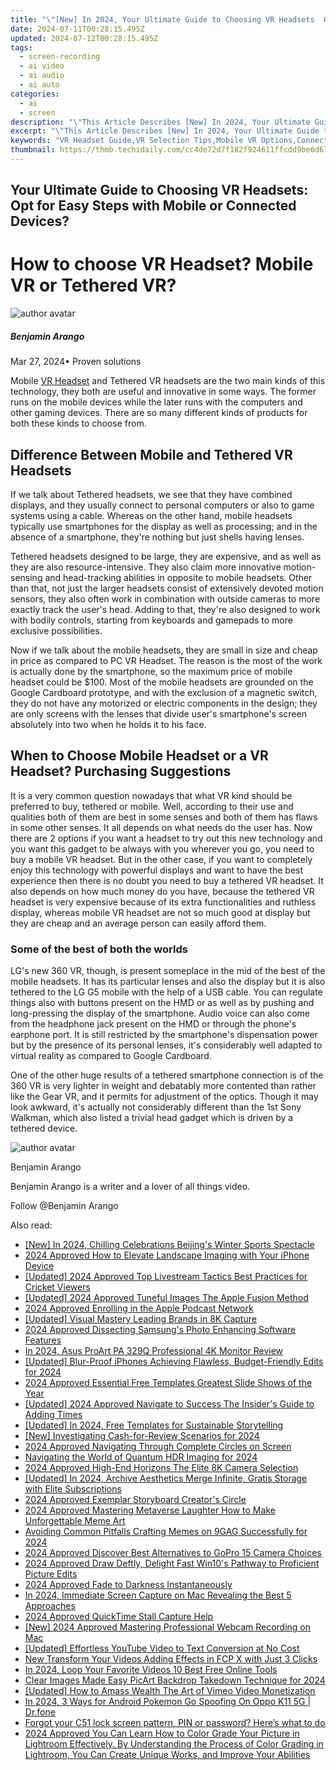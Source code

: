 ```yaml
---
title: "\"[New] In 2024, Your Ultimate Guide to Choosing VR Headsets  Opt for Easy Steps with Mobile or Connected Devices?\""
date: 2024-07-11T00:28:15.495Z
updated: 2024-07-12T00:28:15.495Z
tags: 
  - screen-recording
  - ai video
  - ai audio
  - ai auto
categories: 
  - ai
  - screen
description: "\"This Article Describes [New] In 2024, Your Ultimate Guide to Choosing VR Headsets: Opt for Easy Steps with Mobile or Connected Devices?\""
excerpt: "\"This Article Describes [New] In 2024, Your Ultimate Guide to Choosing VR Headsets: Opt for Easy Steps with Mobile or Connected Devices?\""
keywords: "VR Headset Guide,VR Selection Tips,Mobile VR Options,Connected VR Devices,Easy VR Setup,Choosing VR Tech,Optimal VR Pick"
thumbnail: https://thmb.techidaily.com/cc4de72d7f182f924611ffcdd9be6d67698446b35913acbf3e4fc8c5af445646.jpg
---
```


## Your Ultimate Guide to Choosing VR Headsets: Opt for Easy Steps with Mobile or Connected Devices?

# How to choose VR Headset? Mobile VR or Tethered VR?

![author avatar](https://images.wondershare.com/filmora/article-images/benjamin-arango-author.jpg)

##### Benjamin Arango

 Mar 27, 2024• Proven solutions

 Mobile [VR Headset](https://tools.techidaily.com/wondershare/filmora/download/) and Tethered VR headsets are the two main kinds of this technology, they both are useful and innovative in some ways. The former runs on the mobile devices while the later runs with the computers and other gaming devices. There are so many different kinds of products for both these kinds to choose from.

## Difference Between Mobile and Tethered VR Headsets

 If we talk about Tethered headsets, we see that they have combined displays, and they usually connect to personal computers or also to game systems using a cable. Whereas on the other hand, mobile headsets typically use smartphones for the display as well as processing; and in the absence of a smartphone, they're nothing but just shells having lenses.

 Tethered headsets designed to be large, they are expensive, and as well as they are also resource-intensive. They also claim more innovative motion-sensing and head-tracking abilities in opposite to mobile headsets. Other than that, not just the larger headsets consist of extensively devoted motion sensors, they also often work in combination with outside cameras to more exactly track the user's head. Adding to that, they're also designed to work with bodily controls, starting from keyboards and gamepads to more exclusive possibilities.

 Now if we talk about the mobile headsets, they are small in size and cheap in price as compared to PC VR Headset. The reason is the most of the work is actually done by the smartphone, so the maximum price of mobile headset could be $100\. Most of the mobile headsets are grounded on the Google Cardboard prototype, and with the exclusion of a magnetic switch, they do not have any motorized or electric components in the design; they are only screens with the lenses that divide user's smartphone's screen absolutely into two when he holds it to his face.

## When to Choose Mobile Headset or a VR Headset? Purchasing Suggestions

 It is a very common question nowadays that what VR kind should be preferred to buy, tethered or mobile. Well, according to their use and qualities both of them are best in some senses and both of them has flaws in some other senses. It all depends on what needs do the user has. Now there are 2 options if you want a headset to try out this new technology and you want this gadget to be always with you wherever you go, you need to buy a mobile VR headset. But in the other case, if you want to completely enjoy this technology with powerful displays and want to have the best experience then there is no doubt you need to buy a tethered VR headset. It also depends on how much money do you have, because the tethered VR headset is very expensive because of its extra functionalities and ruthless display, whereas mobile VR headset are not so much good at display but they are cheap and an average person can easily afford them.

### Some of the best of both the worlds

 LG's new 360 VR, though, is present someplace in the mid of the best of the mobile headsets. It has its particular lenses and also the display but it is also tethered to the LG G5 mobile with the help of a USB cable. You can regulate things also with buttons present on the HMD or as well as by pushing and long-pressing the display of the smartphone. Audio voice can also come from the headphone jack present on the HMD or through the phone's earphone port. It is still restricted by the smartphone's dispensation power but by the presence of its personal lenses, it's considerably well adapted to virtual reality as compared to Google Cardboard.

 One of the other huge results of a tethered smartphone connection is of the 360 VR is very lighter in weight and debatably more contented than rather like the Gear VR, and it permits for adjustment of the optics. Though it may look awkward, it's actually not considerably different than the 1st Sony Walkman, which also listed a trivial head gadget which is driven by a tethered device.

![author avatar](https://images.wondershare.com/filmora/article-images/benjamin-arango-author.jpg)

Benjamin Arango

Benjamin Arango is a writer and a lover of all things video.

Follow @Benjamin Arango


<ins class="adsbygoogle"
     style="display:block"
     data-ad-format="autorelaxed"
     data-ad-client="ca-pub-7571918770474297"
     data-ad-slot="1223367746"></ins>



<ins class="adsbygoogle"
     style="display:block"
     data-ad-client="ca-pub-7571918770474297"
     data-ad-slot="8358498916"
     data-ad-format="auto"
     data-full-width-responsive="true"></ins>




<span class="atpl-alsoreadstyle">Also read:</span>
<div><ul>
<li><a href="https://article-posts.techidaily.com/new-in-2024-chilling-celebrations-beijings-winter-sports-spectacle/"><u>[New] In 2024, Chilling Celebrations  Beijing's Winter Sports Spectacle</u></a></li>
<li><a href="https://article-posts.techidaily.com/2024-approved-how-to-elevate-landscape-imaging-with-your-iphone-device/"><u>2024 Approved  How to Elevate Landscape Imaging with Your iPhone Device</u></a></li>
<li><a href="https://article-posts.techidaily.com/updated-2024-approved-top-livestream-tactics-best-practices-for-cricket-viewers/"><u>[Updated] 2024 Approved  Top Livestream Tactics  Best Practices for Cricket Viewers</u></a></li>
<li><a href="https://article-posts.techidaily.com/updated-2024-approved-tuneful-images-the-apple-fusion-method/"><u>[Updated] 2024 Approved  Tuneful Images  The Apple Fusion Method</u></a></li>
<li><a href="https://article-posts.techidaily.com/2024-approved-enrolling-in-the-apple-podcast-network/"><u>2024 Approved  Enrolling in the Apple Podcast Network</u></a></li>
<li><a href="https://article-posts.techidaily.com/updated-visual-mastery-leading-brands-in-8k-capture/"><u>[Updated] Visual Mastery  Leading Brands in 8K Capture</u></a></li>
<li><a href="https://article-posts.techidaily.com/2024-approved-dissecting-samsungs-photo-enhancing-software-features/"><u>2024 Approved  Dissecting Samsung's Photo Enhancing Software Features</u></a></li>
<li><a href="https://article-posts.techidaily.com/in-2024-asus-proart-pa-329q-professional-4k-monitor-review/"><u>In 2024, Asus ProArt PA 329Q Professional 4K Monitor Review</u></a></li>
<li><a href="https://article-posts.techidaily.com/updated-blur-proof-iphones-achieving-flawless-budget-friendly-edits-for-2024/"><u>[Updated] Blur-Proof iPhones  Achieving Flawless, Budget-Friendly Edits for 2024</u></a></li>
<li><a href="https://article-posts.techidaily.com/2024-approved-essential-free-templates-greatest-slide-shows-of-the-year/"><u>2024 Approved  Essential Free Templates  Greatest Slide Shows of the Year</u></a></li>
<li><a href="https://article-posts.techidaily.com/updated-2024-approved-navigate-to-success-the-insiders-guide-to-adding-times/"><u>[Updated] 2024 Approved  Navigate to Success  The Insider's Guide to Adding Times</u></a></li>
<li><a href="https://article-posts.techidaily.com/updated-in-2024-free-templates-for-sustainable-storytelling/"><u>[Updated] In 2024, Free Templates for Sustainable Storytelling</u></a></li>
<li><a href="https://article-posts.techidaily.com/new-investigating-cash-for-review-scenarios-for-2024/"><u>[New] Investigating Cash-for-Review Scenarios for 2024</u></a></li>
<li><a href="https://article-posts.techidaily.com/2024-approved-navigating-through-complete-circles-on-screen/"><u>2024 Approved  Navigating Through Complete Circles on Screen</u></a></li>
<li><a href="https://article-posts.techidaily.com/navigating-the-world-of-quantum-hdr-imaging-for-2024/"><u>Navigating the World of Quantum HDR Imaging for 2024</u></a></li>
<li><a href="https://article-posts.techidaily.com/2024-approved-high-end-horizons-the-elite-8k-camera-selection/"><u>2024 Approved  High-End Horizons  The Elite 8K Camera Selection</u></a></li>
<li><a href="https://article-posts.techidaily.com/updated-in-2024-archive-aesthetics-merge-infinite-gratis-storage-with-elite-subscriptions/"><u>[Updated] In 2024, Archive Aesthetics  Merge Infinite, Gratis Storage with Elite Subscriptions</u></a></li>
<li><a href="https://article-posts.techidaily.com/2024-approved-exemplar-storyboard-creators-circle/"><u>2024 Approved  Exemplar Storyboard Creator's Circle</u></a></li>
<li><a href="https://article-posts.techidaily.com/2024-approved-mastering-metaverse-laughter-how-to-make-unforgettable-meme-art/"><u>2024 Approved  Mastering Metaverse Laughter  How to Make Unforgettable Meme Art</u></a></li>
<li><a href="https://article-posts.techidaily.com/avoiding-common-pitfalls-crafting-memes-on-9gag-successfully-for-2024/"><u>Avoiding Common Pitfalls  Crafting Memes on 9GAG Successfully for 2024</u></a></li>
<li><a href="https://article-posts.techidaily.com/2024-approved-discover-best-alternatives-to-gopro-15-camera-choices/"><u>2024 Approved  Discover Best Alternatives to GoPro  15 Camera Choices</u></a></li>
<li><a href="https://article-posts.techidaily.com/2024-approved-draw-deftly-delight-fast-win10s-pathway-to-proficient-picture-edits/"><u>2024 Approved  Draw Deftly, Delight Fast  Win10's Pathway to Proficient Picture Edits</u></a></li>
<li><a href="https://article-posts.techidaily.com/2024-approved-fade-to-darkness-instantaneously/"><u>2024 Approved  Fade to Darkness Instantaneously</u></a></li>
<li><a href="https://on-screen-recording.techidaily.com/in-2024-immediate-screen-capture-on-mac-revealing-the-best-5-approaches/"><u>In 2024, Immediate Screen Capture on Mac  Revealing the Best 5 Approaches</u></a></li>
<li><a href="https://desktop-recording.techidaily.com/2024-approved-quicktime-stall-capture-help/"><u>2024 Approved  QuickTime Stall Capture Help</u></a></li>
<li><a href="https://screen-video-capture.techidaily.com/new-2024-approved-mastering-professional-webcam-recording-on-mac/"><u>[New] 2024 Approved  Mastering Professional Webcam Recording on Mac</u></a></li>
<li><a href="https://youtube-videos.techidaily.com/updated-effortless-youtube-video-to-text-conversion-at-no-cost/"><u>[Updated] Effortless YouTube Video to Text Conversion at No Cost</u></a></li>
<li><a href="https://ai-driven-video-production.techidaily.com/new-transform-your-videos-adding-effects-in-fcp-x-with-just-3-clicks/"><u>New Transform Your Videos Adding Effects in FCP X with Just 3 Clicks</u></a></li>
<li><a href="https://ai-driven-video-production.techidaily.com/in-2024-loop-your-favorite-videos-10-best-free-online-tools/"><u>In 2024, Loop Your Favorite Videos 10 Best Free Online Tools</u></a></li>
<li><a href="https://vp-tips.techidaily.com/clear-images-made-easy-picart-backdrop-takedown-technique-for-2024/"><u>Clear Images Made Easy  PicArt Backdrop Takedown Technique for 2024</u></a></li>
<li><a href="https://vimeo-videos.techidaily.com/updated-how-to-amass-wealth-the-art-of-vimeo-video-monetization/"><u>[Updated] How to Amass Wealth  The Art of Vimeo Video Monetization</u></a></li>
<li><a href="https://android-pokemon-go.techidaily.com/in-2024-3-ways-for-android-pokemon-go-spoofing-on-oppo-k11-5g-drfone-by-drfone-virtual-android/"><u>In 2024, 3 Ways for Android Pokemon Go Spoofing On Oppo K11 5G | Dr.fone</u></a></li>
<li><a href="https://phone-solutions.techidaily.com/forgot-your-c51-lock-screen-pattern-pin-or-password-here-s-what-to-do-by-drfone-android-unlock-android-unlock/"><u>Forgot your C51 lock screen pattern, PIN or password? Here’s what to do</u></a></li>
<li><a href="https://ai-editing-video.techidaily.com/2024-approved-you-can-learn-how-to-color-grade-your-picture-in-lightroom-effectively-by-understanding-the-process-of-color-grading-in-lightroom-you-can-crea/"><u>2024 Approved You Can Learn How to Color Grade Your Picture in Lightroom Effectively. By Understanding the Process of Color Grading in Lightroom, You Can Create Unique Works, and Improve Your Abilities</u></a></li>
</ul></div>
